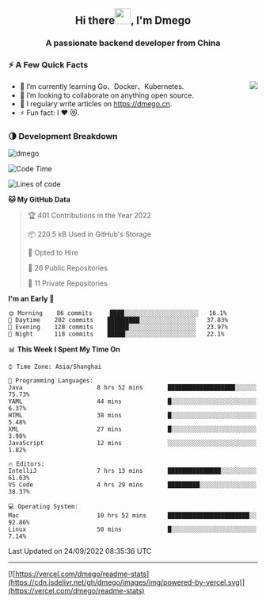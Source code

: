 <h2 align="center">Hi there<img src="https://cdn.jsdelivr.net/gh/dmego/images/img/Hi.gif" height="32" />, I'm Dmego </h2>
<h3 align="center">A passionate backend developer from China</h3>

### ⚡️ A Few Quick Facts

<img align="right" src="https://readme-stats-dmego.vercel.app/api?username=dmego&show_icons=true&icon_color=1573B3&hide_title=true&text_color=718096&bg_color=00000000&hide_border=true"/>

<ul>
    <li> 🌱 I’m currently learning Go、Docker、Kubernetes.</li>
    <li> 👯 I’m looking to collaborate on anything open source.</li>
    <li> 📝 I regulary write articles on <a href="https://dmego.cn">https://dmego.cn</a>.</li>
    <li> ⚡ Fun fact: I ❤️ 😻.</li>
</ul>

### 🌗 Development Breakdown

<img src="https://komarev.com/ghpvc/?username=dmego" alt="dmego" />

<!--START_SECTION:waka-->
![Code Time](http://img.shields.io/badge/Code%20Time-1%2C744%20hrs%2011%20mins-blue)

![Lines of code](https://img.shields.io/badge/From%20Hello%20World%20I%27ve%20Written-236%20Thousand%20lines%20of%20code-blue)

**🐱 My GitHub Data** 

> 🏆 401 Contributions in the Year 2022
 > 
> 📦 220.5 kB Used in GitHub's Storage 
 > 
> 💼 Opted to Hire
 > 
> 📜 26 Public Repositories 
 > 
> 🔑 11 Private Repositories  
 > 
**I'm an Early 🐤** 

```text
🌞 Morning    86 commits     ████░░░░░░░░░░░░░░░░░░░░░   16.1% 
🌆 Daytime    202 commits    █████████░░░░░░░░░░░░░░░░   37.83% 
🌃 Evening    128 commits    ██████░░░░░░░░░░░░░░░░░░░   23.97% 
🌙 Night      118 commits    █████░░░░░░░░░░░░░░░░░░░░   22.1%

```


📊 **This Week I Spent My Time On** 

```text
⌚︎ Time Zone: Asia/Shanghai

💬 Programming Languages: 
Java                     8 hrs 52 mins       ███████████████████░░░░░░   75.73% 
YAML                     44 mins             █░░░░░░░░░░░░░░░░░░░░░░░░   6.37% 
HTML                     38 mins             █░░░░░░░░░░░░░░░░░░░░░░░░   5.48% 
XML                      27 mins             █░░░░░░░░░░░░░░░░░░░░░░░░   3.98% 
JavaScript               12 mins             ░░░░░░░░░░░░░░░░░░░░░░░░░   1.82%

🔥 Editors: 
IntelliJ                 7 hrs 13 mins       ███████████████░░░░░░░░░░   61.63% 
VS Code                  4 hrs 29 mins       █████████░░░░░░░░░░░░░░░░   38.37%

💻 Operating System: 
Mac                      10 hrs 52 mins      ███████████████████████░░   92.86% 
Linux                    50 mins             █░░░░░░░░░░░░░░░░░░░░░░░░   7.14%

```


 Last Updated on 24/09/2022 08:35:36 UTC
<!--END_SECTION:waka-->

---

[![https://vercel.com/dmego/readme-stats](https://cdn.jsdelivr.net/gh/dmego/images/img/powered-by-vercel.svg)](https://vercel.com/dmego/readme-stats)

